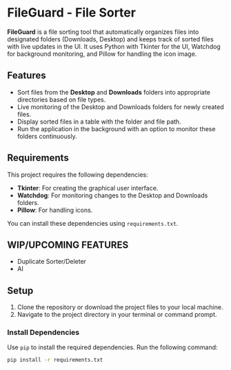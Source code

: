 
# FileGuard - File Sorter

**FileGuard** is a file sorting tool that automatically organizes files into designated folders (Downloads, Desktop) and keeps track of sorted files with live updates in the UI. It uses Python with Tkinter for the UI, Watchdog for background monitoring, and Pillow for handling the icon image.

## Features
- Sort files from the **Desktop** and **Downloads** folders into appropriate directories based on file types.
- Live monitoring of the Desktop and Downloads folders for newly created files.
- Display sorted files in a table with the folder and file path.
- Run the application in the background with an option to monitor these folders continuously.


## Requirements

This project requires the following dependencies:

- **Tkinter**: For creating the graphical user interface.
- **Watchdog**: For monitoring changes to the Desktop and Downloads folders.
- **Pillow**: For handling icons.

You can install these dependencies using `requirements.txt`.
## WIP/UPCOMING FEATURES
- Duplicate Sorter/Deleter
- AI
## Setup

1. Clone the repository or download the project files to your local machine.
2. Navigate to the project directory in your terminal or command prompt.

### Install Dependencies

Use `pip` to install the required dependencies. Run the following command:

```bash
pip install -r requirements.txt
